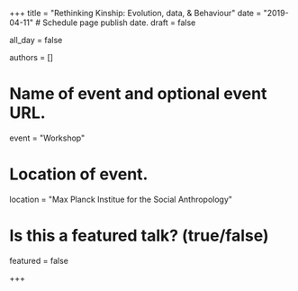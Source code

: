 +++
title = "Rethinking Kinship: Evolution, data, & Behaviour"
date = "2019-04-11"  # Schedule page publish date.
draft = false
           
all_day = false
           
authors = []
           
# Name of event and optional event URL.
event = "Workshop"
           
# Location of event.
location = "Max Planck Institue for the Social Anthropology"
           
# Is this a featured talk? (true/false)
featured = false
           
+++
